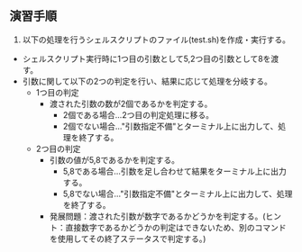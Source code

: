 ## 演習手順

1) 以下の処理を行うシェルスクリプトのファイル(test.sh)を作成・実行する。  
  - シェルスクリプト実行時に1つ目の引数として5,2つ目の引数として8を渡す。
  - 引数に関して以下の2つの判定を行い、結果に応じて処理を分岐する。
    - 1つ目の判定
      - 渡された引数の数が2個であるかを判定する。
        - 2個である場合…2つ目の判定処理に移る。
        - 2個でない場合…"引数指定不備"とターミナル上に出力して、処理を終了する。
    - 2つ目の判定
      - 引数の値が5,8であるかを判定する。
        - 5,8である場合…引数を足し合わせて結果をターミナル上に出力する。
        - 5,8でない場合…"引数指定不備"とターミナル上に出力して、処理を終了する。
      - 発展問題：渡された引数が数字であるかどうかを判定する。(ヒント：直接数字であるかどうかの判定はできないため、別のコマンドを使用してその終了ステータスで判定する。)